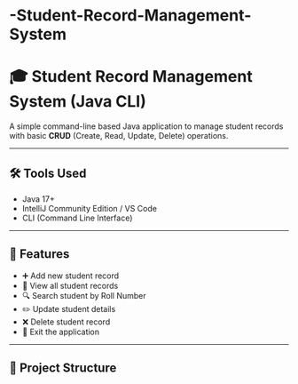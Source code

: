 # -Student-Record-Management-System

# 🎓 Student Record Management System (Java CLI)

A simple command-line based Java application to manage student records with basic **CRUD** (Create, Read, Update, Delete) operations.

---

## 🛠 Tools Used

- Java 17+
- IntelliJ Community Edition / VS Code
- CLI (Command Line Interface)

---

## 📌 Features

- ➕ Add new student record
- 📃 View all student records
- 🔍 Search student by Roll Number
- ✏️ Update student details
- ❌ Delete student record
- 🚪 Exit the application

---

## 📂 Project Structure

